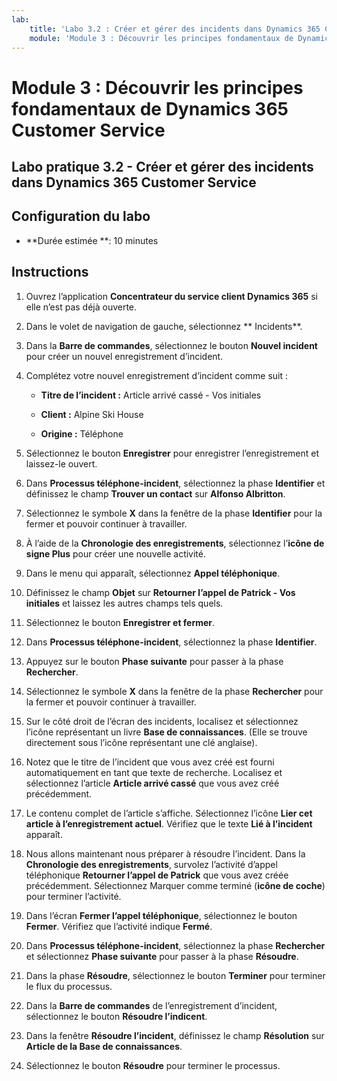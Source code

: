 ```yaml
---
lab:
    title: 'Labo 3.2 : Créer et gérer des incidents dans Dynamics 365 Customer Service'
    module: 'Module 3 : Découvrir les principes fondamentaux de Dynamics 365 Customer Service'
---
```


Module 3 : Découvrir les principes fondamentaux de Dynamics 365 Customer Service
========================

## Labo pratique 3.2 - Créer et gérer des incidents dans Dynamics 365 Customer Service

## Configuration du labo

  - **Durée estimée **: 10 minutes

## Instructions

1. Ouvrez l’application **Concentrateur du service client Dynamics 365** si elle n’est pas déjà ouverte. 

2. Dans le volet de navigation de gauche, sélectionnez ** Incidents**. 

3. Dans la **Barre de commandes**, sélectionnez le bouton **Nouvel incident** pour créer un nouvel enregistrement d’incident.

4. Complétez votre nouvel enregistrement d’incident comme suit :

	- **Titre de l’incident :** Article arrivé cassé - Vos initiales

	- **Client :** Alpine Ski House

	- **Origine :** Téléphone

5. Sélectionnez le bouton **Enregistrer** pour enregistrer l’enregistrement et laissez-le ouvert. 

6. Dans **Processus téléphone-incident**, sélectionnez la phase **Identifier** et définissez le champ **Trouver un contact** sur **Alfonso Albritton**. 

7. Sélectionnez le symbole **X** dans la fenêtre de la phase **Identifier** pour la fermer et pouvoir continuer à travailler. 

8. À l’aide de la **Chronologie des enregistrements**, sélectionnez l’**icône de signe Plus** pour créer une nouvelle activité. 

9. Dans le menu qui apparaît, sélectionnez **Appel téléphonique**.

10. Définissez le champ **Objet** sur **Retourner l’appel de Patrick - Vos initiales** et laissez les autres champs tels quels. 

11. Sélectionnez le bouton **Enregistrer et fermer**. 

12. Dans **Processus téléphone-incident**, sélectionnez la phase **Identifier**.

13. Appuyez sur le bouton **Phase suivante** pour passer à la phase **Rechercher**. 

14. Sélectionnez le symbole **X** dans la fenêtre de la phase **Rechercher** pour la fermer et pouvoir continuer à travailler. 

15. Sur le côté droit de l’écran des incidents, localisez et sélectionnez l’icône représentant un livre **Base de connaissances**. (Elle se trouve directement sous l’icône représentant une clé anglaise).

16. Notez que le titre de l’incident que vous avez créé est fourni automatiquement en tant que texte de recherche. Localisez et sélectionnez l’article **Article arrivé cassé** que vous avez créé précédemment. 

17. Le contenu complet de l’article s’affiche. Sélectionnez l’icône **Lier cet article à l’enregistrement actuel**. Vérifiez que le texte **Lié à l’incident** apparaît. 

18. Nous allons maintenant nous préparer à résoudre l’incident. Dans la **Chronologie des enregistrements**, survolez l’activité d’appel téléphonique **Retourner l’appel de Patrick** que vous avez créée précédemment. Sélectionnez Marquer comme terminé (**icône de coche**) pour terminer l’activité. 

19. Dans l’écran **Fermer l’appel téléphonique**, sélectionnez le bouton **Fermer**. Vérifiez que l’activité indique **Fermé**. 

20. Dans **Processus téléphone-incident**, sélectionnez la phase **Rechercher** et sélectionnez **Phase suivante** pour passer à la phase **Résoudre**. 

21. Dans la phase **Résoudre**, sélectionnez le bouton **Terminer** pour terminer le flux du processus. 

22. Dans la **Barre de commandes** de l’enregistrement d’incident, sélectionnez le bouton **Résoudre l’indicent**.

23. Dans la fenêtre **Résoudre l’incident**, définissez le champ **Résolution** sur **Article de la Base de connaissances**. 

24. Sélectionnez le bouton **Résoudre** pour terminer le processus. 
